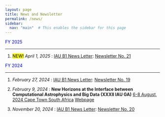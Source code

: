 ```yaml
---
layout: page
title: News and Newsletter
permalink: /news/
sidebar:
  nav: "main"  # This enables the sidebar for this page
---
```


<span style="color: blue;"> FY 2025 </span>

---

1. <mark>NEW!</mark> *April 1, 2025* : <u>IAU B1 News Letter</u>: [Newsletter No. 21](https://docs.google.com/document/d/1RRVF3yeeAGsO1saBBpnOgyd52xPptedjCAq6oxa53xg/edit?usp=sharing)


<span style="color: blue;"> FY 2024 </span>

---

1. *February 27, 2024* : <u>IAU B1 News Letter</u>: [Newsletter No. 19](https://drive.google.com/file/d/16dNgeKdJpo0KBie8FR1XXzO-fLvVUVaX/view?usp=sharing)

2. *February 9, 2024* : **New Horizons at the Interface between Computational Astrophysics and Big Data (XXXII IAU GA)** 
<u>6-8 August, 2024 Cape Town South Africa</u> 
[Webpage](https://idia.ac.za/bdh2024/)

3. *November 20, 2024* : <u>IAU B1 News Letter</u>: [Newsletter No. 20](https://drive.google.com/file/d/101LAnYayH1a1M7v8QQ612tm_3W5HrBiX/view?usp=share_link)



